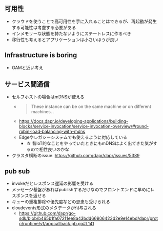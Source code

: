 ## 可用性
- クラウドを使うことで高可用性を手に入れることはできるが、再起動が発生する可能性は考慮する必要がある
- インメモリーな状態を持たないようにステートレスに作るべき
- 移行性も考えるとアプリケーションは小さいほうが良い

## Infrastructure is boring
- OAMと近い考え

## サービス間通信
- セルフホストの場合はmDNSが使える
  - > These instance can be on the same machine or on different machines. .
  - https://docs.dapr.io/developing-applications/building-blocks/service-invocation/service-invocation-overview/#round-robin-load-balancing-with-mdns
  - Edgeやレガシーシステムでも使えるように対応している
    - ☆ 昔IoT的なことをやっていたときにもmDNSはよく出てきた気がするので相性良いのかな
- クラスタ横断のissue: https://github.com/dapr/dapr/issues/5389

## pub sub
- invokeだとレスポンス遅延の影響を受ける
- メッセージ基盤があればpublishするだけなのでフロントエンドに早めにレスポンスを返せる
- キューの重複排除や優先度などの恩恵も受けられる
- cloudevents形式のメタデータが付与される
  - https://github.com/dapr/go-sdk/blob/b465b1fa07211ee8a43bdd66906423d2e9e14ebd/dapr/proto/runtime/v1/appcallback.pb.go#L141
